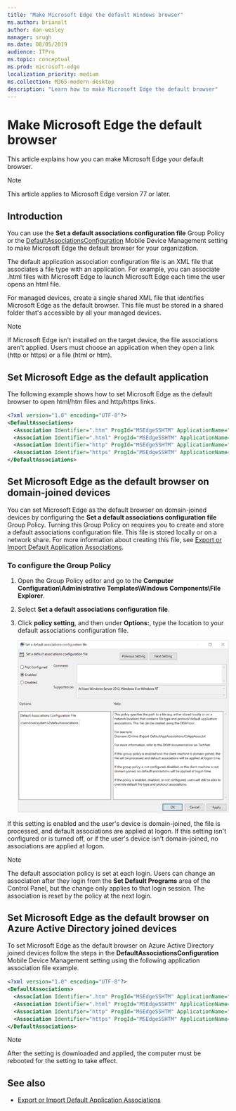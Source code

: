 ```yaml
---
title: "Make Microsoft Edge the default Windows browser"
ms.author: brianalt
author: dan-wesley
manager: srugh
ms.date: 08/05/2019
audience: ITPro
ms.topic: conceptual
ms.prod: microsoft-edge
localization_priority: medium
ms.collection: M365-modern-desktop
description: "Learn how to make Microsoft Edge the default browser"
---
```


# Make Microsoft Edge the default browser

This article explains how you can make Microsoft Edge your default browser.

>[!NOTE]
>This article applies to Microsoft Edge version 77 or later.

## Introduction

You can use the **Set a default associations configuration file** Group Policy or the [DefaultAssociationsConfiguration](https://docs.microsoft.com/windows/client-management/mdm/policy-csp-applicationdefaults#applicationdefaults-defaultassociationsconfiguration) Mobile Device Management setting to make Microsoft Edge the default browser for your organization.

The default application association configuration file is an XML file that associates a file type with an application. For example, you can associate .html files with Microsoft Edge to launch Microsoft Edge each time the user opens an html file.

For managed devices, create a single shared XML file that identifies Microsoft Edge as the default browser. This file must be stored in a shared folder that's accessible by all your managed devices.

>[!NOTE]
>If Microsoft Edge isn't installed on the target device, the file associations aren't applied. Users must choose an application when they open a link (http or https) or a file (html or htm).

## Set Microsoft Edge as the default application

The following example shows how to set Microsoft Edge as the default browser to open html/htm files and http/https links.

```xml
<?xml version="1.0" encoding="UTF-8"?>
<DefaultAssociations>
  <Association Identifier=".htm" ProgId="MSEdgeSSHTM" ApplicationName="Microsoft Edge" />
  <Association Identifier=".html" ProgId="MSEdgeSSHTM" ApplicationName="Microsoft Edge" />
  <Association Identifier="http" ProgId="MSEdgeSSHTM" ApplicationName="Microsoft Edge" />
  <Association Identifier="https" ProgId="MSEdgeSSHTM" ApplicationName="Microsoft Edge" />
</DefaultAssociations>
```

## Set Microsoft Edge as the default browser on domain-joined devices

You can set Microsoft Edge as the default browser on domain-joined devices by configuring the **Set a default associations configuration file** Group Policy. Turning this Group Policy on requires you to create and store a default associations configuration file. This file is stored locally or on a network share. For more information about creating this file, see [Export or Import Default Application Associations](https://go.microsoft.com/fwlink/p/?LinkId=618268).

### To configure the Group Policy

1. Open the Group Policy editor and go to the **Computer Configuration\Administrative Templates\Windows Components\File Explorer**.
2. Select **Set a default associations configuration file**.
3. Click **policy setting**, and then under **Options:**, type the location to your default associations configuration file.

   ![Enable file association in group policy](./media/edge-learnmore-make-edge-default-browser/edge-learnmore-browser-file-associations-policy.png)

If this setting is enabled and the user's device is domain-joined, the file is processed, and default associations are applied at logon. If this setting isn't configured or is turned off, or if the user's device isn't domain-joined, no associations are applied at logon.

>[!NOTE]
>The default association policy is set at each login. Users can change an association after they login from the **Set Default Programs** area of the Control Panel, but the change only applies to that login session. The association is reset by the policy at the next login.

## Set Microsoft Edge as the default browser on Azure Active Directory joined devices

To set Microsoft Edge as the default browser on Azure Active Directory joined devices follow the steps in the **DefaultAssociationsConfiguration** Mobile Device Management setting using the following application association file example.

```xml
<?xml version="1.0" encoding="UTF-8"?>
<DefaultAssociations>
  <Association Identifier=".htm" ProgId="MSEdgeSSHTM" ApplicationName="Microsoft Edge" />
  <Association Identifier=".html" ProgId="MSEdgeSSHTM" ApplicationName="Microsoft Edge" />
  <Association Identifier="http" ProgId="MSEdgeSSHTM" ApplicationName="Microsoft Edge" />
  <Association Identifier="https" ProgId="MSEdgeSSHTM" ApplicationName="Microsoft Edge" />
</DefaultAssociations>
```

>[!NOTE]
>After the setting is downloaded and applied, the computer must be rebooted for the setting to take effect.

## See also
- [Export or Import Default Application Associations](https://docs.microsoft.com/previous-versions/windows/it-pro/windows-8.1-and-8/hh825038(v=win.10))
